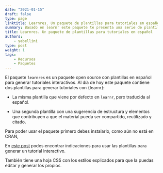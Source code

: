 ```yaml
---
date: "2021-01-15"
draft: false
type: page
linktitle: Learnres. Un paquete de plantillas para tutoriales en español
summary: Basado en learnr este paquete te presenta una serie de plantillas para tutoriales en español.
title: Learnres. Un paquete de plantillas para tutoriales en español
authors: 
    - yabellini
type: post
weight: 1
tags: 
    - Recursos
    - Paquetes
---
```


El paquete `learnres` es un paquete open source con plantillas en español para generar tutoriales interactivos. Al día de hoy este paquete contiene dos plantillas para generar tutoriales con {learnr}:

- La misma plantilla que viene por defecto en `learnr`, pero traducida al español.

- Una segunda plantilla con una sugerencia de estructura y elementos que contribuyen a que el material pueda ser compartido, reutilizado y citado.

Para poder usar el paquete primero debes instalarlo, como aún no está en CRAN, 

En [este post](https://learning-learnr.netlify.app/post/tutorialesconlearnr/) podes encontrar indicaciones para usar las plantillas para generar un tutorial interactivo.


También tiene una hoja CSS con los estilos explicados para que la puedas editar y generar los propios.

